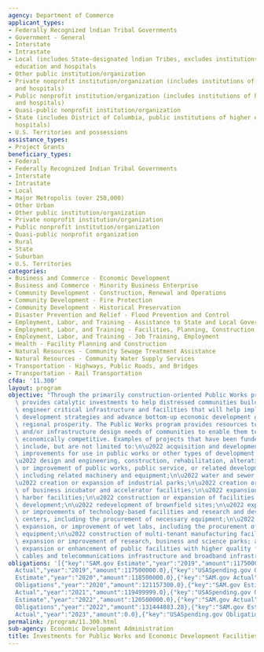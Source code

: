 ```yaml
---
agency: Department of Commerce
applicant_types:
- Federally Recognized lndian Tribal Governments
- Government - General
- Interstate
- Intrastate
- Local (includes State-designated lndian Tribes, excludes institutions of higher
  education and hospitals
- Other public institution/organization
- Private nonprofit institution/organization (includes institutions of higher education
  and hospitals)
- Public nonprofit institution/organization (includes institutions of higher education
  and hospitals)
- Quasi-public nonprofit institution/organization
- State (includes District of Columbia, public institutions of higher education and
  hospitals)
- U.S. Territories and possessions
assistance_types:
- Project Grants
beneficiary_types:
- Federal
- Federally Recognized Indian Tribal Governments
- Interstate
- Intrastate
- Local
- Major Metropolis (over 250,000)
- Other Urban
- Other public institution/organization
- Private nonprofit institution/organization
- Public nonprofit institution/organization
- Quasi-public nonprofit organization
- Rural
- State
- Suburban
- U.S. Territories
categories:
- Business and Commerce - Economic Development
- Business and Commerce - Minority Business Enterprise
- Community Development - Construction, Renewal and Operations
- Community Development - Fire Protection
- Community Development - Historical Preservation
- Disaster Prevention and Relief - Flood Prevention and Control
- Employment, Labor, and Training - Assistance to State and Local Governments
- Employment, Labor, and Training - Facilities, Planning, Construction, and Equipment
- Employment, Labor, and Training - Job Training, Employment
- Health - Facility Planning and Construction
- Natural Resources - Community Sewage Treatment Assistance
- Natural Resources - Community Water Supply Services
- Transportation - Highways, Public Roads, and Bridges
- Transportation - Rail Transportation
cfda: '11.300'
layout: program
objective: "Through the primarily construction-oriented Public Works program, EDA\
  \ provides catalytic investments to help distressed communities build, design, or\
  \ engineer critical infrastructure and facilities that will help implement regional\
  \ development strategies and advance bottom-up economic development goals to promote\
  \ regional prosperity. The Public Works program provides resources to meet the construction\
  \ and/or infrastructure design needs of communities to enable them to become more\
  \ economically competitive. Examples of projects that have been funded previously\
  \ include, but are not limited to:\n\u2022 acquisition and development of land and\
  \ improvements for use in public works or other types of development facilities;\n\
  \u2022 design and engineering, construction, rehabilitation, alteration, expansion,\
  \ or improvement of public works, public service, or related development facilities,\
  \ including related machinery and equipment;\n\u2022 water and sewer system improvements;\n\
  \u2022 creation or expansion of industrial parks;\n\u2022 creation or expansion\
  \ of business incubator and accelerator facilities;\n\u2022 expansion of port and\
  \ harbor facilities;\n\u2022 construction or expansion of facilities for workforce\
  \ development;\n\u2022 redevelopment of brownfield sites;\n\u2022 expansion, construction,\
  \ or improvements of technology-based facilities and research and development commercialization\
  \ centers, including the procurement of necessary equipment;\n\u2022 construction,\
  \ expansion, or improvement of wet labs, including the procurement of necessary\
  \ equipment;\n\u2022 construction of multi-tenant manufacturing facilities;\n\u2022\
  \ expansion or improvement of research, business and science parks; and\n\u2022\
  \ expansion or enhancement of public facilities with higher quality fiber optic\
  \ cables and telecommunications infrastructure and broadband infrastructure deployment."
obligations: '[{"key":"SAM.gov Estimate","year":"2019","amount":117500000.0},{"key":"SAM.gov
  Actual","year":"2019","amount":117500000.0},{"key":"USASpending.gov Obligations","year":"2019","amount":121523010.0},{"key":"SAM.gov
  Estimate","year":"2020","amount":118500000.0},{"key":"SAM.gov Actual","year":"2020","amount":118500000.0},{"key":"USASpending.gov
  Obligations","year":"2020","amount":121157300.0},{"key":"SAM.gov Estimate","year":"2021","amount":119499999.0},{"key":"SAM.gov
  Actual","year":"2021","amount":119499999.0},{"key":"USASpending.gov Obligations","year":"2021","amount":134010844.0},{"key":"SAM.gov
  Estimate","year":"2022","amount":120500000.0},{"key":"SAM.gov Actual","year":"2022","amount":128151000.0},{"key":"USASpending.gov
  Obligations","year":"2022","amount":131444883.28},{"key":"SAM.gov Estimate","year":"2023","amount":134000000.0},{"key":"SAM.gov
  Actual","year":"2023","amount":0.0},{"key":"USASpending.gov Obligations","year":"2023","amount":39354044.44}]'
permalink: /program/11.300.html
sub-agency: Economic Development Administration
title: Investments for Public Works and Economic Development Facilities
---
```

